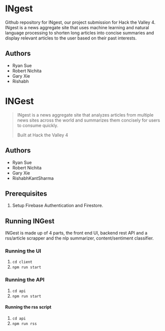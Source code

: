 # INgest

Github repository for INgest, our project submission for Hack the Valley 4. INgest is a news aggregate site that uses machine learning and natural language processing to shorten long articles into concise summaries and display relevant articles to the user based on their past interests.

## Authors
* Ryan Sue
* Robert Nichita
* Gary Xie
* Rishabh



# INGest

> INgest is a news aggregate site that analyzes articles from multiple news sites across the world and summarizes them concisely for users to consume quickly.
>
> Built at Hack the Valley 4

## Authors
* Ryan Sue
* Robert Nichita
* Gary Xie
* RishabhKantSharma

## Prerequisites

1. Setup Firebase Authentication and Firestore.

## Running INGest

INGest is made up of 4 parts, the front end UI, backend rest API and a rss/article scrapper and the nlp summarizer, content/sentiment classifier.

### Running the UI

1. `cd client`
2. `npm run start`

### Running the API

1. `cd api`
2. `npm run start`

#### Running the rss script

1. `cd api`
2. `npm run rss`
